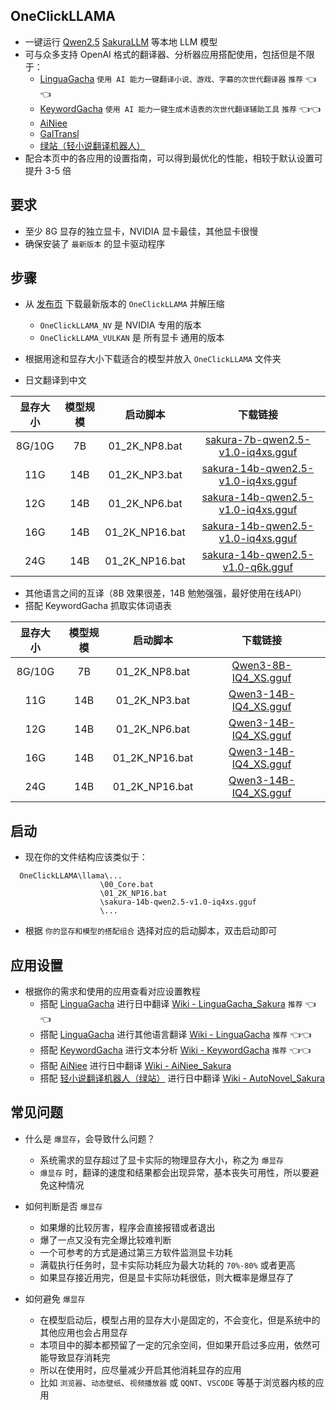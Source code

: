 ## OneClickLLAMA
- 一键运行 [Qwen2.5](https://github.com/QwenLM/Qwen2.5) [SakuraLLM](https://github.com/SakuraLLM/SakuraLLM)  等本地 LLM 模型
- 可与众多支持 OpenAI 格式的翻译器、分析器应用搭配使用，包括但是不限于：
  - [LinguaGacha](https://github.com/neavo/LinguaGacha) `使用 AI 能力一键翻译小说、游戏、字幕的次世代翻译器` `推荐` 👈👈
  - [KeywordGacha](https://github.com/neavo/KeywordGacha) `使用 AI 能力一键生成术语表的次世代翻译辅助工具` `推荐` 👈👈
  - [AiNiee](https://github.com/NEKOparapa/AiNiee)
  - [GalTransl](https://github.com/xd2333/GalTransl)
  - [绿站（轻小说翻译机器人）](https://books.fishhawk.top/workspace/sakura)
- 配合本页中的各应用的设置指南，可以得到最优化的性能，相较于默认设置可提升 3-5 倍

## 要求
- 至少 8G 显存的独立显卡，NVIDIA 显卡最佳，其他显卡很慢
- 确保安装了 `最新版本` 的显卡驱动程序

## 步骤
- 从 [发布页](https://github.com/neavo/OneClickLLAMA/releases) 下载最新版本的 `OneClickLLAMA` 并解压缩
  - `OneClickLLAMA_NV` 是 NVIDIA 专用的版本
  - `OneClickLLAMA_VULKAN` 是 所有显卡 通用的版本
- 根据用途和显存大小下载适合的模型并放入 `OneClickLLAMA` 文件夹

- 日文翻译到中文
  
| 显存大小         | 模型规模    | 启动脚本        | 下载链接                                                   |
|:---------------:|:-----------:|:--------------:|:---------------------------------------------------------:|
| 8G/10G          | 7B          | 01_2K_NP8.bat  | [sakura-7b-qwen2.5-v1.0-iq4xs.gguf](https://huggingface.co/SakuraLLM/Sakura-7B-Qwen2.5-v1.0-GGUF/blob/main/sakura-7b-qwen2.5-v1.0-iq4xs.gguf) |
| 11G             | 14B         | 01_2K_NP3.bat  | [sakura-14b-qwen2.5-v1.0-iq4xs.gguf](https://huggingface.co/SakuraLLM/Sakura-14B-Qwen2.5-v1.0-GGUF/blob/main/sakura-14b-qwen2.5-v1.0-iq4xs.gguf) |
| 12G             | 14B         | 01_2K_NP6.bat  | [sakura-14b-qwen2.5-v1.0-iq4xs.gguf](https://huggingface.co/SakuraLLM/Sakura-14B-Qwen2.5-v1.0-GGUF/blob/main/sakura-14b-qwen2.5-v1.0-iq4xs.gguf) |
| 16G             | 14B         | 01_2K_NP16.bat | [sakura-14b-qwen2.5-v1.0-iq4xs.gguf](https://huggingface.co/SakuraLLM/Sakura-14B-Qwen2.5-v1.0-GGUF/blob/main/sakura-14b-qwen2.5-v1.0-iq4xs.gguf) |
| 24G             | 14B         | 01_2K_NP16.bat | [sakura-14b-qwen2.5-v1.0-q6k.gguf](https://huggingface.co/SakuraLLM/Sakura-14B-Qwen2.5-v1.0-GGUF/blob/main/sakura-14b-qwen2.5-v1.0-q6k.gguf) |

- 其他语言之间的互译（8B 效果很差，14B 勉勉强强，最好使用在线API）
- 搭配 KeywordGacha 抓取实体词语表

| 显存大小         | 模型规模    | 启动脚本        | 下载链接                                                   |
|:---------------:|:-----------:|:--------------:|:---------------------------------------------------------:|
| 8G/10G          | 7B          | 01_2K_NP8.bat  | [Qwen3-8B-IQ4_XS.gguf](https://huggingface.co/bartowski/Qwen_Qwen3-8B-GGUF/blob/main/Qwen_Qwen3-8B-IQ4_XS.gguf) |
| 11G             | 14B         | 01_2K_NP3.bat  | [Qwen3-14B-IQ4_XS.gguf](https://huggingface.co/bartowski/Qwen_Qwen3-14B-GGUF/blob/main/Qwen_Qwen3-14B-IQ4_XS.gguf) |
| 12G             | 14B         | 01_2K_NP6.bat  | [Qwen3-14B-IQ4_XS.gguf](https://huggingface.co/bartowski/Qwen_Qwen3-14B-GGUF/blob/main/Qwen_Qwen3-14B-IQ4_XS.gguf) |
| 16G             | 14B         | 01_2K_NP16.bat | [Qwen3-14B-IQ4_XS.gguf](https://huggingface.co/bartowski/Qwen_Qwen3-14B-GGUF/blob/main/Qwen_Qwen3-14B-IQ4_XS.gguf) |
| 24G             | 14B         | 01_2K_NP16.bat | [Qwen3-14B-IQ4_XS.gguf](https://huggingface.co/bartowski/Qwen_Qwen3-14B-GGUF/blob/main/Qwen_Qwen3-14B-IQ4_XS.gguf) |

## 启动
- 现在你的文件结构应该类似于：
```
  OneClickLLAMA\llama\...
                    \00_Core.bat
                    \01_2K_NP16.bat
                    \sakura-14b-qwen2.5-v1.0-iq4xs.gguf
                    \...
```
- 根据 `你的显存和模型的搭配组合` 选择对应的启动脚本，双击启动即可
  
## 应用设置
- 根据你的需求和使用的应用查看对应设置教程
  - 搭配 [LinguaGacha](https://github.com/neavo/LinguaGacha) 进行日中翻译 [Wiki - LinguaGacha_Sakura](https://github.com/neavo/OneClickLLAMA/wiki/LinguaGacha_Sakura)  `推荐` 👈👈
  - 搭配 [LinguaGacha](https://github.com/neavo/LinguaGacha) 进行其他语言翻译 [Wiki - LinguaGacha](https://github.com/neavo/OneClickLLAMA/wiki/LinguaGacha)  `推荐` 👈👈
  - 搭配 [KeywordGacha](https://github.com/neavo/KeywordGacha) 进行文本分析 [Wiki - KeywordGacha](https://github.com/neavo/OneClickLLAMA/wiki/KeywordGacha)  `推荐` 👈👈
  - 搭配 [AiNiee](https://github.com/NEKOparapa/AiNiee) 进行日中翻译 [Wiki - AiNiee_Sakura](https://github.com/neavo/OneClickLLAMA/wiki/AiNiee_Sakura)
  - 搭配 [轻小说翻译机器人（绿站）](https://books.fishhawk.top/) 进行日中翻译 [Wiki - AutoNovel_Sakura](https://github.com/neavo/OneClickLLAMA/wiki/AutoNovel_Sakura)

## 常见问题
- 什么是 `爆显存`，会导致什么问题？
  - 系统需求的显存超过了显卡实际的物理显存大小，称之为 `爆显存`
  - `爆显存` 时，翻译的速度和结果都会出现异常，基本丧失可用性，所以要避免这种情况
    
- 如何判断是否 `爆显存`
  - 如果爆的比较厉害，程序会直接报错或者退出
  - 爆了一点又没有完全爆比较难判断
  - 一个可参考的方式是通过第三方软件监测显卡功耗
  - 满载执行任务时，显卡实际功耗应为最大功耗的 `70%-80%` 或者更高
  - 如果显存接近用完，但是显卡实际功耗很低，则大概率是爆显存了

- 如何避免 `爆显存`
  - 在模型启动后，模型占用的显存大小是固定的，不会变化，但是系统中的其他应用也会占用显存
  - 本项目中的脚本都预留了一定的冗余空间，但如果开启过多应用，依然可能导致显存消耗完
  - 所以在使用时，应尽量减少开启其他消耗显存的应用
  - 比如 `浏览器`、`动态壁纸`、`视频播放器` 或 `QQNT`、`VSCODE` 等基于浏览器内核的应用

